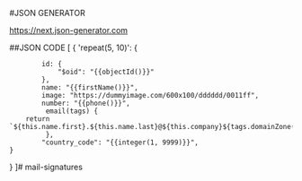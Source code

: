 #JSON GENERATOR 

https://next.json-generator.com

##JSON CODE 
[
  {
    'repeat(5, 10)': {
      
     		id: {
                "$oid": "{{objectId()}}"
            },
            name: "{{firstName()}}",
            image: "https://dummyimage.com/600x100/dddddd/0011ff",
            number: "{{phone()}}",
             email(tags) {
        return `${this.name.first}.${this.name.last}@${this.company}${tags.domainZone()}`.toLowerCase();
     		 },
            "country_code": "{{integer(1, 9999)}}",
    }
  }
]# mail-signatures
